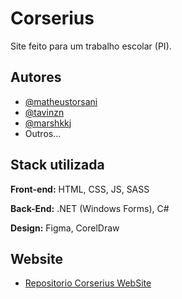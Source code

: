 
# Corserius

Site feito para um trabalho escolar (PI).


## Autores

- [@matheustorsani](https://www.github.com/matheustorsani)
- [@tavinzn](https://github.com/Tavinzn)
- [@marshkkj](https://github.com/marshkkj)
- Outros...


## Stack utilizada

**Front-end:** HTML, CSS, JS, SASS

**Back-End:** .NET (Windows Forms), C#

**Design:** Figma, CorelDraw
## Website

 - [Repositorio Corserius WebSite](https://www.github.com/matheustorsani/corserius)
